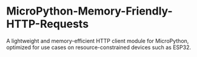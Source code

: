# MicroPython-Memory-Friendly-HTTP-Requests
A lightweight and memory-efficient HTTP client module for MicroPython, optimized for use cases on resource-constrained devices such as ESP32.
